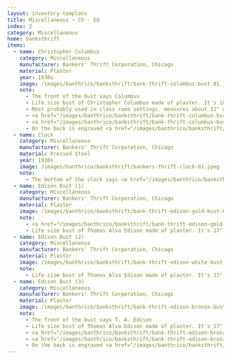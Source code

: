 ```yaml
---
layout: inventory-template
title: Miscellaneous ~ Ch - Ed
index: 2
category: Miscellaneous
home: banksthrift
items:
  - name: Christopher Columbus
    category: Miscellaneous
    manufacturer: Bankers' Thrift Corporation, Chicago
    material: Plaster
    year: 1930s
    image: /images/banthrico/banksthrift/bank-thrift-columbus-bust-01.jpeg
    note: 
      - The front of the bust says Columbus
      - Life size bust of Christopher Columbus made of plaster. It's 18 1/4" tall, 11" deep, and 12" wide.
      - Most probably used in class room settings. measures about 12" wide, 18 1/4" high, and 11" deep.
      - <a href="/images/banthrico/banksthrift/bank-thrift-columbus-bust-03.jpeg" data-lightbox="Christopher-Columbus">Right profile</a>
      - <a href="/images/banthrico/banksthrift/bank-thrift-columbus-bust-02.jpeg" data-lightbox="Christopher-Columbus">Left profile</a>
      - On the back is engraved <a href="/images/banthrico/banksthrift/bank-thrift-columbus-bust-04.jpeg" data-lightbox="Christopher-Columbus">"Banker's Thrift Corp. Chicago"</a>
  - name: Clock
    category: Miscellaneous
    manufacturer: Bankers' Thrift Corporation, Chicago
    material: Pressed Steel
    year: 1930s
    image: /images/banthrico/banksthrift/bankers-thrift-clock-01.jpeg
    note: 
      - The bottom of the clock says <a href="/images/banthrico/banksthrift/bankers-thrift-clock-03.jpeg" data-lightbox="1924-ad">"PAT. PEND. B. T. CORP. CHGO"</a>
  - name: Edison Bust (1)
    category: Miscellaneous
    manufacturer: Bankers' Thrift Corporation, Chicago
    material: Plaster
    image: /images/banthrico/banksthrift/bank-thrift-edison-gold-bust-01.jpeg
    note: 
      - <a href="/images/banthrico/banksthrift/bank-thrift-edison-gold-bust-02.jpeg" data-lightbox="Edision-Bust(1)">Right progile</a>
      - Life size bust of Thomas Alva Edison made of plaster. It's 17" tall and weighs 10 pounds.
  - name: Edison Bust (2)
    category: Miscellaneous
    manufacturer: Bankers' Thrift Corporation, Chicago
    material: Plaster
    image: /images/banthrico/banksthrift/bank-thrift-edison-white-bust-01.jpeg
    note: 
      - Life size bust of Thomas Alva Edison made of plaster. It's 17" tall, 8 1/2" deep, and weighs 11 pounds.
  - name: Edison Bust (3)
    category: Miscellaneous
    manufacturer: Bankers' Thrift Corporation, Chicago
    material: Plaster
    image: /images/banthrico/banksthrift/bank-thrift-edison-bronze-bust-01.jpeg
    note: 
      - The front of the bust says T. A. Edison
      - Life size bust of Thomas Alva Edison made of plaster. It's 17" tall, 8 1/2" deep, 10 1/2" wide, and weighs 13.65 pounds.
      - <a href="/images/banthrico/banksthrift/bank-thrift-edison-bronze-bust-02.jpeg" data-lightbox="Edision-Bust(3)">Right profile</a>
      - <a href="/images/banthrico/banksthrift/bank-thrift-edison-bronze-bust-03.jpeg" data-lightbox="Edision-Bust(3)">Left profile</a>
      - On the back is engraved <a href="/images/banthrico/banksthrift/bank-thrift-edison-bronze-bust-04.jpeg" data-lightbox="Edision-Bust(3)">R"Banker's Thrift Corp. Chicago"</a>
---
```

